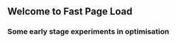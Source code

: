 ## Welcome to Fast Page Load

### Some early stage experiments in optimisation



<script>
    (function(v,a,d,e,r) {
        v['SectionioAnalyticsConfig']={sqrum:r};
        var js=a.createElement(d),where=a.getElementsByTagName(d)[0];
        js.src=e;where.parentNode.insertBefore(js,where);
        where.parentNode.insertBefore(js,where);
    }(window, document, 'script', 'https://awesome.section.io/js/5140/sqrum.js', '1522-2636-5140'));
</script>

